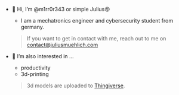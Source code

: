 - 👋 Hi, I’m @m1rr0r343 or simple Julius😜

  - I am a mechatronics engineer and cybersecurity student from germany.
  > If you want to get in contact with me, reach out to me on contact@juliusmuehlich.com

- 👀 I’m also interested in ...
  - productivity
  - 3d-printing
  > 3d models are uploaded to [Thingiverse](https://www.thingiverse.com/m1rr0r343/designs).



<!---
m1rr0r343/m1rr0r343 is a ✨ special ✨ repository because its `README.md` (this file) appears on your GitHub profile.
You can click the Preview link to take a look at your changes.
--->
